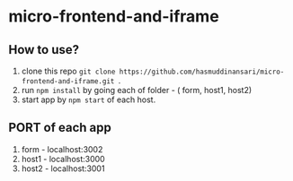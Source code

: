 # micro-frontend-and-iframe

## How to use?
1. clone this repo `git clone https://github.com/hasmuddinansari/micro-frontend-and-iframe.git `.
2. run `npm install` by going each of folder - ( form, host1, host2)
3. start app by `npm start` of each host. 

## PORT of each app
1. form - localhost:3002
2. host1 - localhost:3000
3. host2 - localhost:3001
